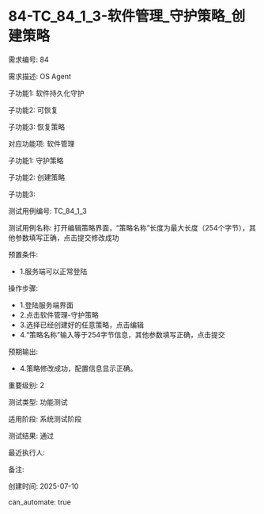 # 84-TC_84_1_3-软件管理_守护策略_创建策略

需求编号: 84

需求描述: OS Agent

子功能1: 软件持久化守护

子功能2: 可恢复

子功能3: 恢复策略


对应功能项: 软件管理

子功能1: 守护策略

子功能2: 创建策略

子功能3: 


测试用例编号: TC_84_1_3

测试用例名称: 打开编辑策略界面，“策略名称”长度为最大长度（254个字节），其他参数填写正确，点击提交修改成功

预置条件:
- 1.服务端可以正常登陆

操作步骤:
- 1.登陆服务端界面
- 2.点击软件管理-守护策略
- 3.选择已经创建好的任意策略，点击编辑
- 4.“策略名称”输入等于254字节信息，其他参数填写正确，点击提交

预期输出:
- 4.策略修改成功，配置信息显示正确。

重要级别: 2

测试类型: 功能测试

适用阶段: 系统测试阶段

测试结果: 通过

最近执行人: 

备注: 

创建时间: 2025-07-10

can_automate: true

